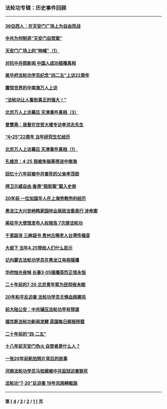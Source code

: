 ### 法轮功专辑：历史事件回顾
---
#### [36位西人：在天安门广场上为自由而战](../../pages/nf5793/n13390029.md?11270430) 
#### [中共为何制造“天安门自焚案”](../../pages/nf5793/n13183270.md?11270430) 
#### [天安门广场上的“呐喊”（1）](../../pages/nf5793/n13105277.md?11270430) 
#### [对抗中共假新闻 中国人成功插播真相](../../pages/nf5793/n12910618.md?11270430) 
#### [美华府法轮功学员纪念“四二五”上访22周年](../../pages/nf5793/n12904445.md?11270430) 
#### [震惊世界的中南海万人上访](../../pages/nf5793/n12903976.md?11270430) 
#### [“法轮功让人看到真正的强大！”](../../pages/nf5793/n12903195.md?11270430) 
#### [北京万人上访幕后 天津事件真相（3）](../../pages/nf5793/n12902807.md?11270430) 
#### [曾慧燕：我曾在世贸大楼专访李洪志先生](../../pages/nf5793/n12898729.md?11270430) 
#### [“4•25”22周年 当年研究生忆经历](../../pages/nf5793/n12894152.md?11270430) 
#### [北京万人上访幕后 天津事件真相（1）](../../pages/nf5793/n12885174.md?11270430) 
#### [孔维京：4·25 我被朱镕基带进中南海](../../pages/nf5793/n12864987.md?11270430) 
#### [回忆十六年前被中共害死的父亲李茂勋](../../pages/nf5793/n12880270.md?11270430) 
#### [捍卫示威自由 香港“阻街案”载入史册](../../pages/nf5793/n12811245.md?11270430) 
#### [20年前 一位加国华人在上海劳教所的经历](../../pages/nf5793/n12707932.md?11270430) 
#### [黑龙江大兴安岭韩家园林业局政法委恶行 涉命案](../../pages/nf5793/n12622815.md?11270430) 
#### [美驻华大使馆发布人权报告 7次提法轮功](../../pages/nf5793/n12520541.md?11270430) 
#### [千里跋涉 三麻袋书 贵州古稀老人台湾传福音](../../pages/nf5793/n12198750.md?11270430) 
#### [大疫下 当年4.25带给人们什么启示](../../pages/nf5793/n12058565.md?11270430) 
#### [记内蒙古法轮功学员在黑龙江电视插播](../../pages/nf5793/n11699194.md?11270430) 
#### [华府烛光夜悼 长春3·05插播英烈正信永恒](../../pages/nf5793/n11397432.md?11270430) 
#### [二十年前的7·20 北京青年郭为民彻夜未眠](../../pages/nf5793/n11354195.md?11270430) 
#### [20年和平反迫害 法轮功学员无惧血雨腥风](../../pages/nf5793/n11348279.md?11270430) 
#### [前大陆公安：中共镇压法轮功早有预谋](../../pages/nf5793/n11352168.md?11270430) 
#### [福克斯法轮功新闻发酵  英国每日邮报转载](../../pages/nf5793/n11285952.md?11270430) 
#### [二十年前的“四·二五”](../../pages/nf5793/n11207639.md?11270430) 
#### [十八年前天安门伪火 自焚者是什么人？](../../pages/nf5793/n10996556.md?11270430) 
#### [一张20年前航拍照片背后的故事](../../pages/nf5793/n10693797.md?11270430) 
#### [河南法轮功学员马桂娥被中共监狱迫害致死](../../pages/nf5793/n10684974.md?11270430) 
#### [法轮功“7‧20”反迫害 19年风雨崎岖路](../../pages/nf5793/n10570834.md?11270430) 

---
#### 第 [ [4](./4.md?11270430) / [3](./3.md?11270430) / [2](./2.md?11270430) / [1](./1.md?11270430) ] 页
